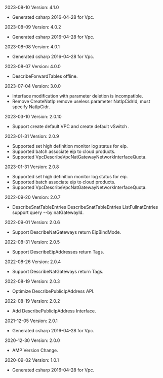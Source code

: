 2023-08-10 Version: 4.1.0
- Generated csharp 2016-04-28 for Vpc.

2023-08-09 Version: 4.0.2
- Generated csharp 2016-04-28 for Vpc.

2023-08-08 Version: 4.0.1
- Generated csharp 2016-04-28 for Vpc.

2023-08-07 Version: 4.0.0
- DescribeForwardTables offline.

2023-07-04 Version: 3.0.0
- Interface modification with parameter deletion is incompatible.
- Remove CreateNatIp remove useless parameter NatIpCidrId, must specify NatIpCidr.

2023-03-10 Version: 2.0.10
- Support create default VPC and create default vSwitch .

2023-01-31 Version: 2.0.9
- Supported set high definition monitor log status for eip.
- Supported batch associate eip to cloud products.
- Supported VpcDescribeVpcNatGatewayNetworkInterfaceQuota.

2023-01-31 Version: 2.0.8
- Supported set high definition monitor log status for eip.
- Supported batch associate eip to cloud products.
- Supported VpcDescribeVpcNatGatewayNetworkInterfaceQuota.

2022-09-20 Version: 2.0.7
- DescribeSnatTableEntries DescribeSnatTableEntries ListFullnatEntries support query --by natGatewayId.

2022-09-01 Version: 2.0.6
- Support DescribeNatGateways return EipBindMode.

2022-08-31 Version: 2.0.5
- Support DescribeEipAddresses return Tags.

2022-08-26 Version: 2.0.4
- Support DescribeNatGateways return Tags.

2022-08-19 Version: 2.0.3
- Optimize DescribePublicIpAddress API.

2022-08-19 Version: 2.0.2
- Add DescribePublicIpAddress Interface.

2021-12-05 Version: 2.0.1
- Generated csharp 2016-04-28 for Vpc.

2020-12-30 Version: 2.0.0
- AMP Version Change.

2020-09-02 Version: 1.0.1
- Generated csharp 2016-04-28 for Vpc.


